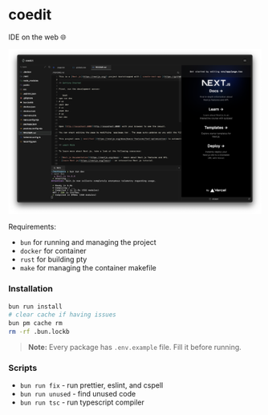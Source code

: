 # coedit

IDE on the web 🌐

![IDE](/IDE.png)

Requirements:

- `bun` for running and managing the project
- `docker` for container
- `rust` for building pty
- `make` for managing the container makefile

### Installation

```bash
bun run install
# clear cache if having issues
bun pm cache rm
rm -rf .bun.lockb
```

> **Note:** Every package has `.env.example` file. Fill it before running.

### Scripts

- `bun run fix` - run prettier, eslint, and cspell
- `bun run unused` - find unused code
- `bun run tsc` - run typescript compiler

